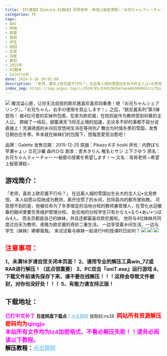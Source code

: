 ```yaml
---
title: 【PC硬盘】【Sakura AI翻译】哥哥老师 ~希望上秘密课程~／お兄ちゃんティーチャー ～秘密の授業を希望します！～
categories: PC
tags:
- ADV
- 妹妹
- 甜蜜
- 喜剧
- 师生
- 田园
- 恋爱
- 纯爱
- 萝莉
- 2015年
- AI翻译
- Galette社
date: 2024-5-10 10:01:00
description: 「老师，喜欢上欧尼酱不行吗？」在远离人烟的雪国出生长大的主人公•北見修悟。本人如愿以偿地成为教师，离开住惯了的乡间，在同县内的都市里执教。可意想不到的是，他被任命为了冬季限定的当地分校的教师兼管理人，在雪化水迎暖春的期间里要负责维护管理分校。
index_img: https://img.acgus.top/i/2024/05/034b261b43aea66388662ccc7ba1b43e.webp
---
```

![](https://img.acgus.top/i/2024/05/034b261b43aea66388662ccc7ba1b43e.webp)
暖流溢心房，让你无法自拔的欧尼酱喜欢喜欢四重奏！继『お兄ちゃんシェアリング』，『お兄ちゃん，右手の使用を禁止します！』之后，“欧尼酱系列”第3弹登场！
被4位可爱的实妹所包围，在家为欧尼酱，在校则是作为教师受到仰慕的主人公。
跨越了一线后，甜蜜满天飞将无止境的加速，无论多不好的事都不容分说直接上！充满诱惑的乡间后宫悠闲生活在等待你♪
舞台为时值冬季的雪国，发售日期也在冬季。年末就在妹妹们的包围下，悠哉恩爱受治愈吧！

品牌：Galette
发售日期：2015-12-25
原画：Pikazo K子 hoshi
声优：内野ぽち 早瀬ゃょぃ 立花沙羅 森内ひな
剧本：青木きりん 椎名ヒサシ 上下さゆう
原名：お兄ちゃんティーチャー ～秘密の授業を希望します！～
又名：哥哥老师 ~希望上秘密课程~

## 游戏简介：
「老师，喜欢上欧尼酱不行吗？」
在远离人烟的雪国出生长大的主人公•北見修悟。
本人如愿以偿地成为教师，离开住惯了的乡间，在同县内的都市里执教。
可意想不到的是，他被任命为了冬季限定的当地分校的教师兼管理人，在雪化水迎暖春的期间里要负责维护管理分校。
赴任地的分校学生只有かなえ•るり•あい•つぼみ4人。
而全员都是自己的妹妹，并且还都最喜欢欧尼酱啦。
他将与4位妹妹共同度过白天为教师，夜晚为欧尼酱的奇妙二重生活。
一边享受着乡间生活，一边与学生（妹妹）卿卿我我。
来试试看与妹妹一起进行H的授课时日如何？
![](https://img.acgus.top/i/2024/05/54fa9ad8d2f5be60da5c05d654d5d591.webp)
![](https://img.acgus.top/i/2024/05/7a9619de34c579da6da52cd161af072c.webp)
![](https://img.acgus.top/i/2024/05/02531d2205c2eb66fe886a85ce36b00e.webp)







## <font color=#FF0000 >注意事项：</font>
<font size=3><b>1、未满18岁请自觉关闭本页面！
2、请用专业的解压工具win_7Z或RAR进行解压！（这点很重要）
3、PC双击『oniT.exe』运行游戏
4、下载文件前请先保存下来，请不要在线解压！！！这样会导致文件被封，对你也没好处！！！
5、有能力请支持正版！</b></font>

## 下载地址：
<font color=#FF00FF size=3>**已打中文补丁**</font>
<b>百度网盘下载点：</b><a href="https://pan.baidu.com/s/1KV2E51LqqejSJlUvhm544g?pwd=ns38" style="color: #87CEEB;"><b>点击跳转</b></a> 提取码:ns38
<a style="padding: 0" href="https://post.qingju.org/AD/"><img style="max-width:100%" src="https://img.acgus.top/i/2024/07/478f689b8021d8d499ab43d21acf137a.gif" alt=""></a>
<b><font color=#FF0000 size=4>网站所有资源解压密码均为</b></font><b><font color=#FF00FF size=4>qingju</font><font color=#FF0000 ></font></b><br><b><font color=#FF00FF size=4>本站所有文件均为lz4加密格式，不看必解压失败！！请务必阅读以下教程。</b></font><br><b><font color=#000 size=4>解压教程：</b><a href="https://post.qingju.org/tutorial/000/" style="color: #87CEEB;"><b>点击跳转</b></a>